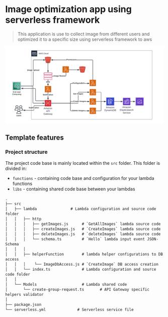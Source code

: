 # Image optimization app using serverless framework

> This application is use to collect image from different users and optimized it to a specific size using serverless framework to aws

![](./readme_assets/network.png)

## Template features

### Project structure

The project code base is mainly located within the `src` folder. This folder is divided in:

- `functions` - containing code base and configuration for your lambda functions
- `libs` - containing shared code base between your lambdas

```
.
├── src
│   ├── lambda               # Lambda configuration and source code folder
│   │   ├── http
│   │   │   ├── getImages.js      # `GetAllImages` lambda source code
│   │   │   ├── createImages.js   # `CreateImages` lambda source code
│   │   │   ├── deleteImages.js   # `deleteImages` lambda source code
│   │   │   └── schema.ts         # `Hello` lambda input event JSON-Schema
│   │   │
│   │   ├── helperFunction        # lambda helper configurations to DB access
│   │   │    └── ImageDbAccess.js # `CreateImage` DB access creation
│   │   └── index.ts              # Lambda configuration and source code folder
│   │
│   └── Models                    # Lambda shared code
│       └── create-group-request.ts       # API Gateway specific helpers validator
│
├── package.json
└── serverless.yml              # Serverless service file
```

<!-- curl --header "Content-Type: application/json" \
 --request POST \
 --data '{"name":"sample-1","description":"Sample group 1"}' \
https://xa6pnsjf8j.execute-api.us-east-1.amazonaws.com/dev/group -->

<!-- curl https://xa6pnsjf8j.execute-api.us-east-1.amazonaws.com/dev/group/600da36c-e2dc-4b1a-875e-344fb421b31d/image -->

<!-- curl --header "Content-Type: application/json" \
 --request POST \
 --data '{"imageUrl":"1 image url","description":"Sample group 1"}' \
https://xa6pnsjf8j.execute-api.us-east-1.amazonaws.com/dev/group/600da36c-e2dc-4b1a-875e-344fb421b31d/image -->

<!-- curl https://xa6pnsjf8j.execute-api.us-east-1.amazonaws.com/dev/images/29442ebc-212c-4b32-8bf5-f226e50220e8 -->
